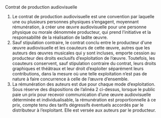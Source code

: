 Contrat de production audiovisuelle
1) Le contrat de production audiovisuelle est une convention par laquelle une ou plusieurs
personnes physiques s’engagent, moyennant rémunération, à créer une œuvre
audiovisuelle pour une personne physique ou morale dénommée producteur, qui prend
l’initiative et la responsabilité de la réalisation de ladite œuvre.
2) Sauf stipulation contraire, le contrat conclu entre le producteur d'une œuvre
audiovisuelle et les coauteurs de cette œuvre, autres que les auteurs des œuvres
musicales qui y sont incluses, emporte cession au producteur des droits exclusifs
d’exploitation de l’œuvre. Toutefois, les coauteurs conservent, sauf stipulation contraire
du contrat, leurs droits graphiques et théâtraux et leur droit d’exploiter séparément leurs
contributions, dans la mesure où une telle exploitation n’est pas de nature à faire
concurrence à celle de l’œuvre d’ensemble.
3) La rémunération des auteurs est due pour chaque mode d’exploitation. Sous réserve des
dispositions de l’alinéa 2 ci-dessus, lorsque le public paie un prix pour recevoir
communication d’une œuvre audiovisuelle déterminée et individualisable,
la rémunération est proportionnelle à ce prix, compte tenu des tarifs dégressifs
éventuels accordés par le distributeur à l’exploitant. Elle est versée aux auteurs par le
producteur.